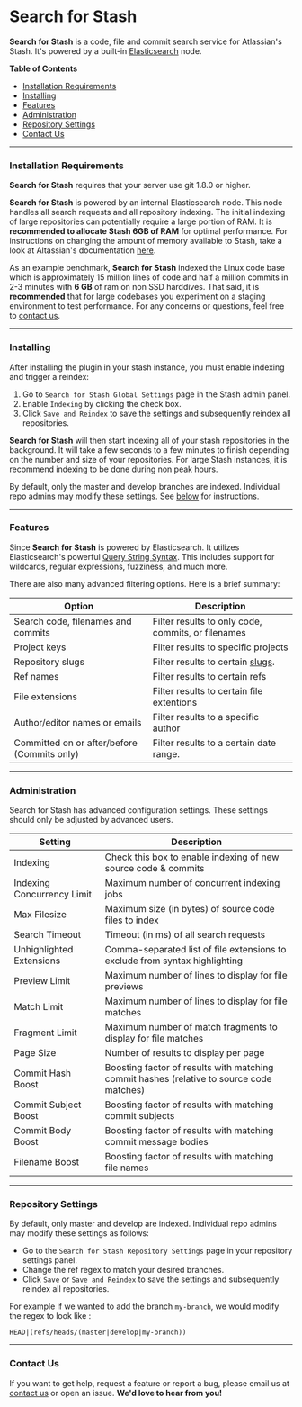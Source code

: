 # Search for Stash

**Search for Stash** is a code, file and commit search service for Atlassian's Stash. It's powered by a built-in [Elasticsearch](https://www.elastic.co/products/elasticsearch) node.

**Table of Contents**

- [Installation Requirements](#installation-requirements)
- [Installing](#installing)
- [Features](#features)
- [Administration](#administration)
- [Repository Settings](#repository-settings)
- [Contact Us](#contact-us)


----------


### Installation Requirements
**Search for Stash** requires that your server use git 1.8.0 or higher.

**Search for Stash** is powered by an internal Elasticsearch node. This node handles all search requests and all repository indexing. The initial indexing of large repositories can potentially require a large portion of RAM. It is **recommended to allocate Stash 6GB of RAM** for optimal performance. For instructions on changing the amount of memory available to Stash, take a look at Altassian's documentation [here](https://confluence.atlassian.com/display/STASH/Scaling+Stash).

As an example benchmark, **Search for Stash** indexed the Linux code base which is approximately 15 million lines of code and half a million commits in 2-3 minutes with **6 GB** of ram on non SSD harddives. That said, it is **recommended** that for large codebases you experiment on a staging environment to test performance. For any concerns or questions, feel free to [contact us](mailto:mohamicorp@gmail.com).


----------


### Installing

After installing the plugin in your stash instance, you must enable indexing and trigger a reindex:

 1. Go to `Search for Stash Global Settings` page in the Stash admin panel.
 2. Enable `Indexing` by clicking the check box.
 3. Click `Save and Reindex` to save the settings and subsequently reindex all repositories.

**Search for Stash** will then start indexing all of your stash repositories in the background. It will take a few seconds to a few minutes to finish depending on the number and size of your repositories. For large Stash instances, it is recommend indexing to be done during non peak hours.

By default, only the master and develop branches are indexed. Individual repo admins may modify these settings. See [below](#repository-settings) for instructions.


----------


### Features
Since **Search for Stash** is powered by Elasticsearch. It utilizes Elasticsearch's powerful [Query String Syntax](https://www.elastic.co/guide/en/elasticsearch/reference/current/query-dsl-query-string-query.html#query-string-syntax). This includes support for wildcards, regular expressions, fuzziness, and much more.

There are also many advanced filtering options. Here is a brief summary:

| Option | Description |
| ------------- | ------------- |
| Search code, filenames and commits | Filter results to only code, commits, or filenames | 
| Project keys | Filter results to specific projects |
| Repository slugs | Filter results to certain [slugs](https://confluence.atlassian.com/display/BITBUCKET/What+is+a+Slug). | 
| Ref names | Filter results to certain refs|
| File extensions | Filter results to certain file extentions |
| Author/editor names or emails | Filter results to a specific author |
| Committed on or after/before (Commits only) | Filter results to a certain date range.|


----------


### Administration
Search for Stash has advanced configuration settings. These settings should only be adjusted by advanced users.

| Setting  | Description |
| ------------- | ------------- |
| Indexing  | Check this box to enable indexing of new source code & commits  |
| Indexing Concurrency Limit  | Maximum number of concurrent indexing jobs|
| Max Filesize| Maximum size (in bytes) of source code files to index
| Search Timeout| Timeout (in ms) of all search requests
| Unhighlighted Extensions | Comma-separated list of file extensions to exclude from syntax highlighting
| Preview Limit | Maximum number of lines to display for file previews
| Match Limit | Maximum number of lines to display for file matches
| Fragment Limit | Maximum number of match fragments to display for file matches
| Page Size | Number of results to display per page
| Commit Hash Boost | Boosting factor of results with matching commit hashes (relative to source code matches)
| Commit Subject Boost | Boosting factor of results with matching commit subjects
| Commit Body Boost | Boosting factor of results with matching commit message bodies
| Filename Boost | Boosting factor of results with matching file names


----------


### Repository Settings

By default, only master and develop are indexed. Individual repo admins may modify these settings as follows:

- Go to the `Search for Stash Repository Settings` page in your repository settings panel.
- Change the ref regex to match your desired branches.
- Click `Save` or  `Save and Reindex` to save the settings and subsequently reindex all repositories.

For example if we wanted to add the branch `my-branch`, we would modify the regex to look like :

    HEAD|(refs/heads/(master|develop|my-branch))


----------


### Contact Us

If you want to get help, request a feature or report a bug, please email us at  [contact us](mailto:mohamicorp@gmail.com) or open an issue. **We'd love to hear from you!**


